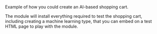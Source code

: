 Example of how you could create an AI-based shopping cart.

The module will install everything required to test the shopping cart, including creating a machine learning type,
that you can embed on a test HTML page to play with the module.

